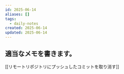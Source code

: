 ```yaml
---
id: 2025-06-14
aliases: []
tags:
  - daily-notes
created: 2025-06-14
updated: 2025-06-14
---
```

## 適当なメモを書きます。

[[リモートリポジトリにプッシュしたコミットを取り消す]]

